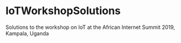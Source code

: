 # IoTWorkshopSolutions
Solutions to the workshop on IoT at the African Internet Summit 2019, Kampala, Uganda
